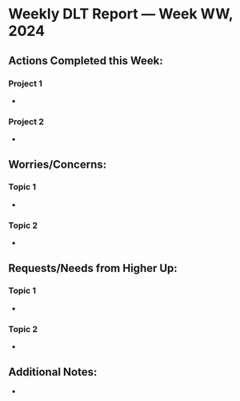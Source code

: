 # Weekly DLT Report — Week WW, 2024
## Actions Completed this Week:
### Project 1
- 
### Project 2
- 
## Worries/Concerns:
### Topic 1
- 
### Topic 2
- 
## Requests/Needs from Higher Up:
### Topic 1
- 
### Topic 2
- 
## Additional Notes:
- 